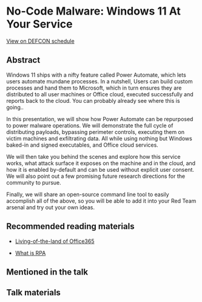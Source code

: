# No-Code Malware: Windows 11 At Your Service

[View on DEFCON schedule](https://info.defcon.org/events/48560/)

## Abstract

Windows 11 ships with a nifty feature called Power Automate, which lets users automate mundane processes. In a nutshell, Users can build custom processes and hand them to Microsoft, which in turn ensures they are distributed to all user machines or Office cloud, executed successfully and reports back to the cloud. You can probably already see where this is going..

In this presentation, we will show how Power Automate can be repurposed to power malware operations. We will demonstrate the full cycle of distributing payloads, bypassing perimeter controls, executing them on victim machines and exfiltrating data. All while using nothing but Windows baked-in and signed executables, and Office cloud services.

We will then take you behind the scenes and explore how this service works, what attack surface it exposes on the machine and in the cloud, and how it is enabled by-default and can be used without explicit user consent. We will also point out a few promising future research directions for the community to pursue.

Finally, we will share an open-source command line tool to easily accomplish all of the above, so you will be able to add it into your Red Team arsenal and try out your own ideas.

## Recommended reading materials

- [Living-of-the-land of Office365](https://www.vectra.ai/blogpost/o365-security-powerautomate-is-the-new-powershell)

- [What is RPA](https://powerautomate.microsoft.com/en-us/what-is-rpa/)

## Mentioned in the talk

## Talk materials